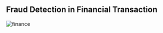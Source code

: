 ## Fraud Detection in Financial Transaction

![finance](https://user-images.githubusercontent.com/36668856/135214589-4bd4b066-658a-445f-bc81-ea714041e3a7.png)


